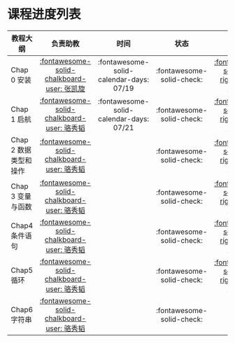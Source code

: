 # 课程进度列表

| 教程大纲               |                                负责助教                                |                  时间                  |           状态           |                                      链接                                      |
| ---------------------- | :--------------------------------------------------------------------: | :-------------------------------------: | :-----------------------: | :-----------------------------------------------------------------------------: |
| Chap 0 安装            |  [:fontawesome-solid-chalkboard-user: 张凯旋](https://github.com/zarjun)  | :fontawesome-solid-calendar-days: 07/19 | :fontawesome-solid-check: |       [:fontawesome-solid-up-right-from-square:](./schedule_detail/chap0.md)       |
| Chap 1 启航            | [:fontawesome-solid-chalkboard-user: 骆秀韬](https://github.com/anine09) | :fontawesome-solid-calendar-days: 07/21 | :fontawesome-solid-check: |       [:fontawesome-solid-up-right-from-square:](./schedule_detail/chap1.md)       |
| Chap 2 数据类型和操作 | [:fontawesome-solid-chalkboard-user: 骆秀韬](https://github.com/anine09) |                                        | :fontawesome-solid-check: |       [:fontawesome-solid-up-right-from-square:](./schedule_detail/chap2.md)       |
| Chap 3 变量与函数      | [:fontawesome-solid-chalkboard-user: 骆秀韬](https://github.com/anine09) |                                        | :fontawesome-solid-check: |       [:fontawesome-solid-up-right-from-square:](./schedule_detail/chap3.md)       |
| Chap4 条件语句         | [:fontawesome-solid-chalkboard-user: 骆秀韬](https://github.com/anine09) |                                        | :fontawesome-solid-check: |       [:fontawesome-solid-up-right-from-square:](./schedule_detail/chap4.md)       |
| Chap5 循环             | [:fontawesome-solid-chalkboard-user: 骆秀韬](https://github.com/anine09) |                                        | :fontawesome-solid-check: | [:fontawesome-solid-up-right-from-square:](./schedule_detail/chapter_5-Loop.ipynb) |
| Chap6 字符串           | [:fontawesome-solid-chalkboard-user: 骆秀韬](https://github.com/anine09) |                                        | :fontawesome-solid-check: |                                                                                |

